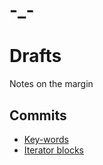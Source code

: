 # -_-
# Drafts
Notes on the margin

## Commits
- [Key-words](https://seesparkbox.com/foundry/semantic_commit_messages)
- [Iterator blocks](https://blogs.msdn.microsoft.com/ericlippert/tag/iterators/)
